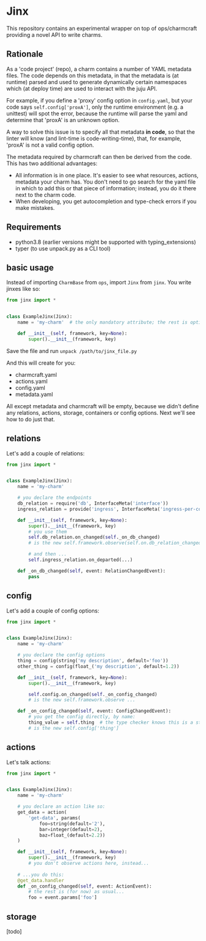 # Jinx

This repository contains an experimental wrapper on top of ops/charmcraft
providing a novel API to write charms.

## Rationale

As a 'code project' (repo), a charm contains a number of YAML metadata files. 
The code depends on this metadata, in that the metadata is (at runtime) parsed
and used to generate dynamically certain namespaces which (at deploy time) are
used to interact with the juju API.

For example, if you define a 'proxy' config option in `config.yaml`, but your 
code says `self.config['proxA']`, only the runtime environment (e.g. a unittest) 
will spot the error, because the runtime will parse the yaml and determine that
'proxA' is an unknown option.

A way to solve this issue is to specify all that metadata **in code**, so that 
the linter will know (and lint-time is code-writing-time), that, for example, 
'proxA' is not a valid config option.

The metadata required by charmcraft can then be derived from the code.
This has two additional advantages:

- All information is in one place. It's easier to see what resources, actions, 
  metadata your charm has. You don't need to go search for the yaml file in 
  which to add this or that piece of information; instead, you do it there next 
  to the charm code.
- When developing, you get autocompletion and type-check errors if you make mistakes.

## Requirements

- python3.8 (earlier versions might be supported with typing_extensions)
- typer (to use unpack.py as a CLI tool)

## basic usage

Instead of importing `CharmBase` from `ops`, import `Jinx` from `jinx`.
You write jinxes like so:

```python
from jinx import *


class ExampleJinx(Jinx):
    name = 'my-charm'  # the only mandatory attribute; the rest is optional

    def __init__(self, framework, key=None):
        super().__init__(framework, key)
```

Save the file and run
`unpack /path/to/jinx_file.py`

And this will create for you:
- charmcraft.yaml
- actions.yaml
- config.yaml
- metadata.yaml

All except metadata and charmcraft will be empty, because we didn't define any 
relations, actions, storage, containers or config options. Next we'll see how
to do just that.

## relations

Let's add a couple of relations:

```python
from jinx import *


class ExampleJinx(Jinx):
    name = 'my-charm'

    # you declare the endpoints
    db_relation = require('db', InterfaceMeta('interface'))
    ingress_relation = provide('ingress', InterfaceMeta('ingress-per-cookie'))

    def __init__(self, framework, key=None):
        super().__init__(framework, key)
        # you use them
        self.db_relation.on_changed(self._on_db_changed)
        # is the new self.framework.observe(self.on.db_relation_changed, self._on_db_changed)

        # and then ...
        self.ingress_relation.on_departed(...)

    def _on_db_changed(self, event: RelationChangedEvent):
        pass
```

## config

Let's add a couple of config options:

```python
from jinx import *


class ExampleJinx(Jinx):
    name = 'my-charm'

    # you declare the config options
    thing = config(string('my description', default='foo'))
    other_thing = config(float_('my description', default=1.2))

    def __init__(self, framework, key=None):
        super().__init__(framework, key)

        self.config.on_changed(self._on_config_changed)
        # is the new self.framework.observe ... 

    def _on_config_changed(self, event: ConfigChangedEvent):
        # you get the config directly, by name:
        thing_value = self.thing  # the type checker knows this is a str
        # is the new self.config['thing']
```

## actions

Let's talk actions:

```python
from jinx import *


class ExampleJinx(Jinx):
    name = 'my-charm'

    # you declare an action like so:
    get_data = action(
        'get-data', params(
            foo=string(default='2'),
            bar=integer(default=2),
            baz=float_(default=2.2))
    )

    def __init__(self, framework, key=None):
        super().__init__(framework, key)
        # you don't observe actions here, instead...
        
    # ...you do this:
    @get_data.handler
    def _on_config_changed(self, event: ActionEvent):
        # the rest is (for now) as usual...
        foo = event.params['foo']
```

## storage

[todo]
